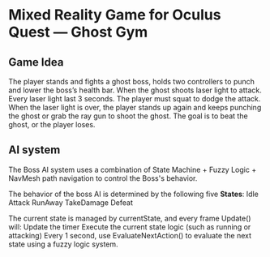 # Mixed Reality Game for Oculus Quest — Ghost Gym
## Game Idea
The player stands and fights a ghost boss, holds two controllers to punch and lower the boss’s health bar.
When the ghost shoots laser light to attack. Every laser light last 3 seconds. 
The player must squat to dodge the attack. 
When the laser light is over, the player stands up again and keeps punching the ghost or grab the ray gun to shoot the ghost.
The goal is to beat the ghost, or the player loses.


## AI system
The Boss AI system uses a combination of State Machine + Fuzzy Logic + NavMesh path navigation to control the Boss's behavior.

The behavior of the boss AI is determined by the following five **States**:
Idle
Attack
RunAway
TakeDamage
Defeat

The current state is managed by currentState, and every frame Update() will:
Update the timer
Execute the current state logic (such as running or attacking)
Every 1 second, use EvaluateNextAction() to evaluate the next state using a fuzzy logic system.

